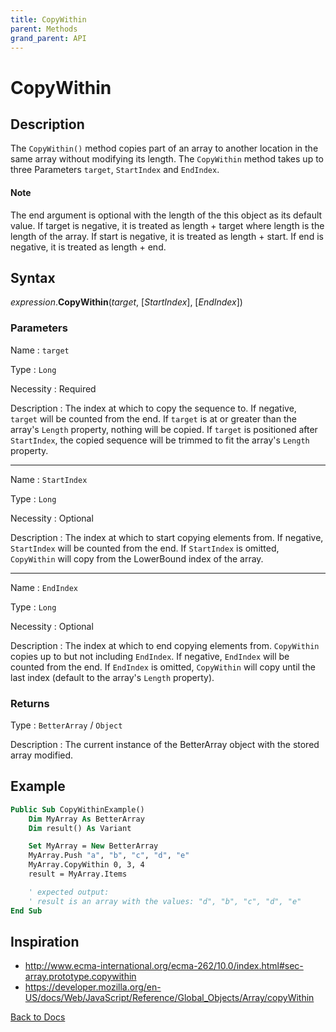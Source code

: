 ```yaml
---
title: CopyWithin
parent: Methods
grand_parent: API
---
```


# CopyWithin

## Description
The `CopyWithin()` method copies part of an array to another location in the same array without modifying its length. The `CopyWithin` method takes up to three Parameters `target`, `StartIndex` and `EndIndex`.

#### Note
The end argument is optional with the length of the this object as its default value. If target is negative, it is treated as length + target where length is the length of the array. If start is negative, it is treated as length + start. If end is negative, it is treated as length + end.


## Syntax

*expression*.**CopyWithin**(*target*, [*StartIndex*], [*EndIndex*])

### Parameters

Name
: `target`

Type
: `Long`

Necessity
: Required

Description
: The index at which to copy the sequence to. If negative, `target` will be counted from the end. If `target` is at or greater than the array's `Length` property, nothing will be copied. If `target` is positioned after `StartIndex`, the copied sequence will be trimmed to fit the array's `Length` property.

---

Name
: `StartIndex`

Type
: `Long`

Necessity
: Optional

Description
: The index at which to start copying elements from. If negative, `StartIndex` will be counted from the end. If `StartIndex` is omitted, `CopyWithin` will copy from the LowerBound index of the array.

---

Name
: `EndIndex`

Type
: `Long`

Necessity
: Optional

Description
: The index at which to end copying elements from. `CopyWithin` copies up to but not including `EndIndex`. If negative, `EndIndex` will be counted from the end.
If `EndIndex` is omitted, `CopyWithin` will copy until the last index (default to the array's `Length` property).

### Returns

Type
: `BetterArray` / `Object`

Description
: The current instance of the BetterArray object with the stored array modified.


## Example

```vb
Public Sub CopyWithinExample()
    Dim MyArray As BetterArray
    Dim result() As Variant

    Set MyArray = New BetterArray
    MyArray.Push "a", "b", "c", "d", "e"
    MyArray.CopyWithin 0, 3, 4
    result = MyArray.Items

    ' expected output:
    ' result is an array with the values: "d", "b", "c", "d", "e"
End Sub
```

## Inspiration
* <http://www.ecma-international.org/ecma-262/10.0/index.html#sec-array.prototype.copywithin>
* <https://developer.mozilla.org/en-US/docs/Web/JavaScript/Reference/Global_Objects/Array/copyWithin>


[Back to Docs](https://senipah.github.io/VBA-Better-Array/)
